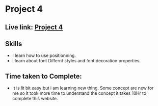 # Project 4
 ## **Live link:** **[Project 4](https://ornate-entremet-bb903c.netlify.app/)**

## Skills
- I learn how to use positionning.
- i learn about font Differnt styles and font decoration properties.


## Time taken to Complete:
- It is lit bit easy but i am learning new  thing. Some concept are new for me so it took more time to understand the concept it takes 10Hr to complete this website.
  


